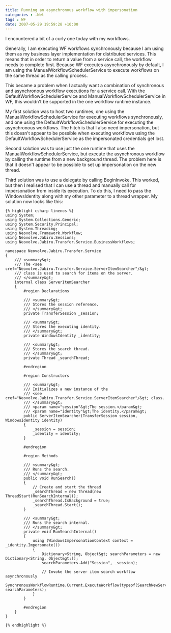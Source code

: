 ```yaml
---
title: Running an asynchronous workflow with impersonation
categories : .Net
tags : WF
date: 2007-05-29 19:59:28 +10:00
---
```


I encountered a bit of a curly one today with my workflows. 

Generally, I am executing WF workflows synchronously because I am using them as my business layer implementation for distributed services. This means that in order to return a value from a service call, the workflow needs to complete first. Because WF executes asynchronously by default, I am using the ManualWorkflowSchedulerService to execute workflows on the same thread as the calling process.

This became a problem when I actually want a combination of synchronous and asynchronous workflow executions for a service call. With the DefaultWorkflowSchedulerService and ManualWorkflowSchedulerService in WF, this wouldn't be supported in the one workflow runtime instance.

My first solution was to host two runtimes, one using the ManualWorkflowSchedulerService for executing workflows synchronously, and one using the DefaultWorkflowSchedulerService for executing the asynchronous workflows. The hitch is that I also need impersonation, but this doesn't appear to be possible when executing workflows using the DefaultWorkflowSchedulerService as the impersonated credentials get lost.

Second solution was to use just the one runtime that uses the ManualWorkflowSchedulerService, but execute the asynchronous workflow by calling the runtime from a new background thread. The problem here is that it doesn't appear to be possible to set up impersonation on the new thread.

Third solution was to use a delegate by calling BeginInvoke. This worked, but then I realised that I can use a thread and manually call for impersonation from inside its execution. To do this, I need to pass the WindowsIdentity along with my other parameter to a thread wrapper. My solution now looks like this:

    {% highlight csharp linenos %}
    using System;
    using System.Collections.Generic;
    using System.Security.Principal;
    using System.Threading;
    using Neovolve.Framework.Workflow;
    using Neovolve.Jabiru.Sessions;
    using Neovolve.Jabiru.Transfer.Service.BusinessWorkflows;
     
    namespace Neovolve.Jabiru.Transfer.Service
    {
        /// <summary&gt;
        /// The <see cref="Neovolve.Jabiru.Transfer.Service.ServerItemSearcher"/&gt;
        /// class is used to search for items on the server.
        /// </summary&gt;
        internal class ServerItemSearcher
        {
            #region Declarations
     
            /// <summary&gt;
            /// Stores the session reference.
            /// </summary&gt;
            private TransferSession _session;
     
            /// <summary&gt;
            /// Stores the executing identity.
            /// </summary&gt;
            private WindowsIdentity _identity;
     
            /// <summary&gt;
            /// Stores the search thread.
            /// </summary&gt;
            private Thread _searchThread;
     
            #endregion
     
            #region Constructors
     
            /// <summary&gt;
            /// Initializes a new instance of the 
            /// <see cref="Neovolve.Jabiru.Transfer.Service.ServerItemSearcher"/&gt; class.
            /// </summary&gt;
            /// <param name="session"&gt;The session.</param&gt;
            /// <param name="identity"&gt;The identity.</param&gt;
            public ServerItemSearcher(TransferSession session, WindowsIdentity identity)
            {
                _session = session;
                _identity = identity;
            }
     
            #endregion
     
            #region Methods
     
            /// <summary&gt;
            /// Runs the search.
            /// </summary&gt;
            public void RunSearch()
            {
                // Create and start the thread
                _searchThread = new Thread(new ThreadStart(RunSearchInternal));
                _searchThread.IsBackground = true;
                _searchThread.Start();
            }
     
            /// <summary&gt;
            /// Runs the search internal.
            /// </summary&gt;
            private void RunSearchInternal()
            {
                using (WindowsImpersonationContext context = _identity.Impersonate())
                {
                    Dictionary<String, Object&gt; searchParameters = new Dictionary<String, Object&gt;();
                    searchParameters.Add("Session", _session);
     
                    // Invoke the server item search workflow asynchronously
                    SynchronousWorkflowRuntime.Current.ExecuteWorkflow(typeof(SearchNewServerItemsWorkflow), searchParameters);
                }
            }
     
            #endregion
        }
    }
    
    {% endhighlight %}


